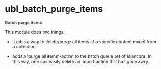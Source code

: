 ubl_batch_purge_items
===========================

Batch purge items

This module does two things:

 -  it adds a way to delete/purge all items of a specific content model
    from a collection

 -  adds a 'purge all items'-action to the batch queue set of Islandora.
    In this way, one can easily delete an import action that has gone awry.

